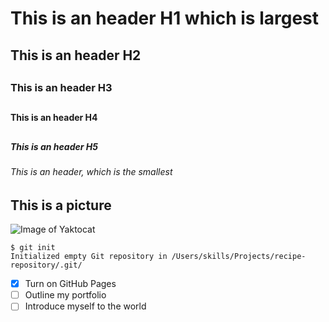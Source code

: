 ## <h1> This is an header H1 which is largest
## <h2> This is an header H2
## <h3> This is an header H3
## <h4> This is an header H4
## <h5> This is an header H5
### <h6>This is an header, which is the smallest

## This is a picture  
![Image of Yaktocat](https://octodex.github.com/images/yaktocat.png)
  
  
```
$ git init
Initialized empty Git repository in /Users/skills/Projects/recipe-repository/.git/
```

 
- [X] Turn on GitHub Pages
- [ ] Outline my portfolio
- [ ] Introduce myself to the world
